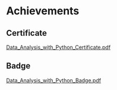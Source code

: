 

# Achievements
## Certificate
[Data_Analysis_with_Python_Certificate.pdf](https://prod-files-secure.s3.us-west-2.amazonaws.com/03e82b26-cccb-4906-bb56-adabcbdc0655/1aa3a050-2338-4a85-85d5-899bad17a31c/Data_Analysis_with_Python_Certificate.pdf?X-Amz-Algorithm=AWS4-HMAC-SHA256&X-Amz-Content-Sha256=UNSIGNED-PAYLOAD&X-Amz-Credential=ASIAZI2LB4664YXMJLW7%2F20250206%2Fus-west-2%2Fs3%2Faws4_request&X-Amz-Date=20250206T122953Z&X-Amz-Expires=3600&X-Amz-Security-Token=IQoJb3JpZ2luX2VjEEQaCXVzLXdlc3QtMiJHMEUCIB6xGSrFW6jdHlO7ubBLEXdPw8CdflVsRquIpnMsM%2FmPAiEAvSz%2BAqiz2AHwuc9U5SarVSR5Vf1RgIRfBSFNM1zM45oq%2FwMIXRAAGgw2Mzc0MjMxODM4MDUiDPqlExUfy6mwq4HmcCrcA9I2NltQiYjWHACZAls6csY1ErD25rFUoQjUsJc5aGWHfUZbrlXyVkOhHSuWzDJBscbMi17uuAw9%2B7bruLdesTLqRyG898Zob6KiDTVaksyjONuJhEeLgXsHlW8T5pMDbP6RrYiEOwdJewwxQ2NdYGKPy9p%2B%2FTvUcxegsu5Zf84sORd8pH1MWwyuuON2jq8L7zK3MXGgcaDKbRKZDr6a4Czv6S%2Fohd3VOiuH7%2FZzL8rC%2Be9WeZr3jTNhUlIoaNxCHMGiXYL2N3QGJsQpl1CZPSmKBKfypM9unG%2FQMVHenQyHpc9I6eYrCWdwk%2F3UoykmEmEEKTYY%2BemOCU0MBhh2nHE3vFk5DvEro9ykoFQaFNCZqYGLROhGL8LAOxCMgBSLaYPGaeWdwcUHekcDMpC%2FAFgo7l%2FAhDrsQNYAuweBcYJKUeR%2BF8TgRV1ogvwgTNwzkDsQuwkiTC8jqXTFNoUysANlT5BM5M7e%2BDsOySuLHu7sZQBD9aaf1mIO%2B%2BILL9kd4iI5KMXgruEeoksS6YaJe%2BXdGm%2FXZ25VkX3z5eChAG%2B1pIz6AXkrrbjmWXaAdEVtPsw75bYwLcwf2ntZr3Zj2j4LbKRPzOsmYy%2FEKXD9RHaBabIcV3ejDUBxo%2BsuMLfDkr0GOqUBV4BPYEWl6AbR5TzIozU7W%2BhAR8y%2B8oPrZOVbItDtq5EIMkwiXCfHn%2Bsbv3LsbzxI41UOl%2FK3vUKsdFpBJSpQwDwlMWPrq3%2FvrvjoOSXRCV5CZBDJVAOIThkhdSVC2my9l6Aa01wuv0uDRU8iq2oegUZty5OYl0mP%2F%2FaM73ynybR5jLovqhrHNybmw0OHUxMXlr%2Bne5mZYa4xDMw8Mx1IxYw0nNXY&X-Amz-Signature=49e2ce32207b6ca8546ea5650822d93214c3a54362ac3000d78ed1210f7fc036&X-Amz-SignedHeaders=host&x-id=GetObject)
## Badge
[Data_Analysis_with_Python_Badge.pdf](https://prod-files-secure.s3.us-west-2.amazonaws.com/03e82b26-cccb-4906-bb56-adabcbdc0655/4fa9bcf8-b584-40dd-8775-c0bfadf6a6f0/Data_Analysis_with_Python_Badge.pdf?X-Amz-Algorithm=AWS4-HMAC-SHA256&X-Amz-Content-Sha256=UNSIGNED-PAYLOAD&X-Amz-Credential=ASIAZI2LB4664YXMJLW7%2F20250206%2Fus-west-2%2Fs3%2Faws4_request&X-Amz-Date=20250206T122953Z&X-Amz-Expires=3600&X-Amz-Security-Token=IQoJb3JpZ2luX2VjEEQaCXVzLXdlc3QtMiJHMEUCIB6xGSrFW6jdHlO7ubBLEXdPw8CdflVsRquIpnMsM%2FmPAiEAvSz%2BAqiz2AHwuc9U5SarVSR5Vf1RgIRfBSFNM1zM45oq%2FwMIXRAAGgw2Mzc0MjMxODM4MDUiDPqlExUfy6mwq4HmcCrcA9I2NltQiYjWHACZAls6csY1ErD25rFUoQjUsJc5aGWHfUZbrlXyVkOhHSuWzDJBscbMi17uuAw9%2B7bruLdesTLqRyG898Zob6KiDTVaksyjONuJhEeLgXsHlW8T5pMDbP6RrYiEOwdJewwxQ2NdYGKPy9p%2B%2FTvUcxegsu5Zf84sORd8pH1MWwyuuON2jq8L7zK3MXGgcaDKbRKZDr6a4Czv6S%2Fohd3VOiuH7%2FZzL8rC%2Be9WeZr3jTNhUlIoaNxCHMGiXYL2N3QGJsQpl1CZPSmKBKfypM9unG%2FQMVHenQyHpc9I6eYrCWdwk%2F3UoykmEmEEKTYY%2BemOCU0MBhh2nHE3vFk5DvEro9ykoFQaFNCZqYGLROhGL8LAOxCMgBSLaYPGaeWdwcUHekcDMpC%2FAFgo7l%2FAhDrsQNYAuweBcYJKUeR%2BF8TgRV1ogvwgTNwzkDsQuwkiTC8jqXTFNoUysANlT5BM5M7e%2BDsOySuLHu7sZQBD9aaf1mIO%2B%2BILL9kd4iI5KMXgruEeoksS6YaJe%2BXdGm%2FXZ25VkX3z5eChAG%2B1pIz6AXkrrbjmWXaAdEVtPsw75bYwLcwf2ntZr3Zj2j4LbKRPzOsmYy%2FEKXD9RHaBabIcV3ejDUBxo%2BsuMLfDkr0GOqUBV4BPYEWl6AbR5TzIozU7W%2BhAR8y%2B8oPrZOVbItDtq5EIMkwiXCfHn%2Bsbv3LsbzxI41UOl%2FK3vUKsdFpBJSpQwDwlMWPrq3%2FvrvjoOSXRCV5CZBDJVAOIThkhdSVC2my9l6Aa01wuv0uDRU8iq2oegUZty5OYl0mP%2F%2FaM73ynybR5jLovqhrHNybmw0OHUxMXlr%2Bne5mZYa4xDMw8Mx1IxYw0nNXY&X-Amz-Signature=ddce712002e1045aa2ce2b3032d34c59a58b5690dea02bddea590e2349163c00&X-Amz-SignedHeaders=host&x-id=GetObject)
